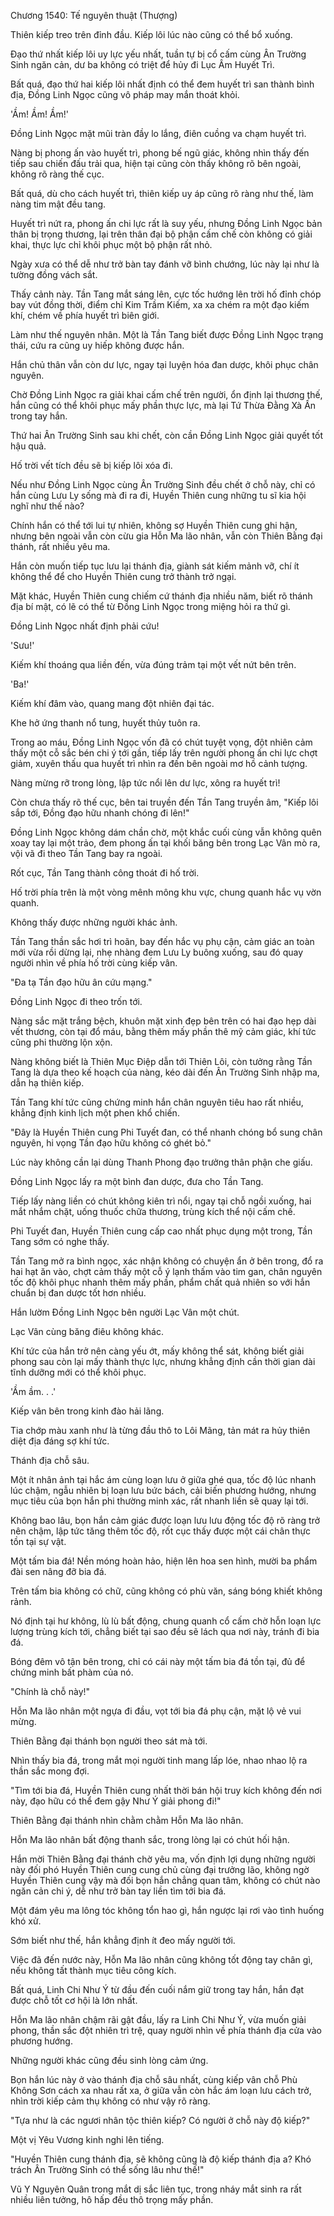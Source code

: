 




Chương 1540: Tế nguyên thuật (Thượng)


Thiên kiếp treo trên đỉnh đầu. Kiếp lôi lúc nào cũng có thể bổ xuống.

Đạo thứ nhất kiếp lôi uy lực yếu nhất, tuần tự bị cổ cấm cùng Ân Trường Sinh ngăn cản, dư ba không có triệt để hủy đi Lục Âm Huyết Trì.

Bất quá, đạo thứ hai kiếp lôi nhất định có thể đem huyết trì san thành bình địa, Đồng Linh Ngọc cũng vô pháp may mắn thoát khỏi.

'Ầm! Ầm! Ầm!'

Đồng Linh Ngọc mặt mũi tràn đầy lo lắng, điên cuồng va chạm huyết trì.

Nàng bị phong ấn vào huyết trì, phong bế ngũ giác, không nhìn thấy đến tiếp sau chiến đấu trải qua, hiện tại cũng còn thấy không rõ bên ngoài, không rõ ràng thế cục.

Bất quá, dù cho cách huyết trì, thiên kiếp uy áp cũng rõ ràng như thế, làm nàng tim mật đều tang.

Huyết trì nứt ra, phong ấn chi lực rất là suy yếu, nhưng Đồng Linh Ngọc bản thân bị trọng thương, lại trên thân đại bộ phận cấm chế còn không có giải khai, thực lực chỉ khôi phục một bộ phận rất nhỏ.

Ngày xưa có thể dễ như trở bàn tay đánh vỡ bình chướng, lúc này lại như là tường đồng vách sắt.

Thấy cảnh này. Tần Tang mắt sáng lên, cực tốc hướng lên trời hố đỉnh chóp bay vút đồng thời, điểm chỉ Kim Trầm Kiếm, xa xa chém ra một đạo kiếm khí, chém về phía huyết trì biên giới.

Làm như thế nguyên nhân. Một là Tần Tang biết được Đồng Linh Ngọc trạng thái, cứu ra cũng uy hiếp không được hắn.

Hắn chủ thân vẫn còn dư lực, ngay tại luyện hóa đan dược, khôi phục chân nguyên.

Chờ Đồng Linh Ngọc ra giải khai cấm chế trên người, ổn định lại thương thế, hắn cũng có thể khôi phục mấy phần thực lực, mà lại Tứ Thừa Đằng Xà Ấn trong tay hắn.

Thứ hai Ân Trường Sinh sau khi chết, còn cần Đồng Linh Ngọc giải quyết tốt hậu quả.

Hố trời vết tích đều sẽ bị kiếp lôi xóa đi.

Nếu như Đồng Linh Ngọc cùng Ân Trường Sinh đều chết ở chỗ này, chỉ có hắn cùng Lưu Ly sống mà đi ra đi, Huyền Thiên cung những tu sĩ kia hội nghĩ như thế nào?

Chính hắn có thể tới lui tự nhiên, không sợ Huyền Thiên cung ghi hận, nhưng bên ngoài vẫn còn cừu gia Hỗn Ma lão nhân, vẫn còn Thiên Bằng đại thánh, rất nhiều yêu ma.

Hắn còn muốn tiếp tục lưu lại thánh địa, giành sát kiếm mảnh vỡ, chí ít không thể để cho Huyền Thiên cung trở thành trở ngại.

Mặt khác, Huyền Thiên cung chiếm cứ thánh địa nhiều năm, biết rõ thánh địa bí mật, có lẽ có thể từ Đồng Linh Ngọc trong miệng hỏi ra thứ gì.

Đồng Linh Ngọc nhất định phải cứu!

'Sưu!'

Kiếm khí thoáng qua liền đến, vừa đúng trảm tại một vết nứt bên trên.

'Ba!'

Kiếm khí đâm vào, quang mang đột nhiên đại tác.

Khe hở ứng thanh nổ tung, huyết thủy tuôn ra.

Trong ao máu, Đồng Linh Ngọc vốn đã có chút tuyệt vọng, đột nhiên cảm thấy một cỗ sắc bén chi ý tới gần, tiếp lấy trên người phong ấn chi lực chợt giảm, xuyên thấu qua huyết trì nhìn ra đến bên ngoài mơ hồ cảnh tượng.

Nàng mừng rỡ trong lòng, lập tức nổi lên dư lực, xông ra huyết trì!

Còn chưa thấy rõ thế cục, bên tai truyền đến Tần Tang truyền âm, "Kiếp lôi sắp tới, Đồng đạo hữu nhanh chóng đi lên!"

Đồng Linh Ngọc không dám chần chờ, một khắc cuối cùng vẫn không quên xoay tay lại một trảo, đem phong ấn tại khối băng bên trong Lạc Vân mò ra, vội vã đi theo Tần Tang bay ra ngoài.

Rốt cục, Tần Tang thành công thoát đi hố trời.

Hố trời phía trên là một vòng mênh mông khu vực, chung quanh hắc vụ vờn quanh.

Không thấy được những người khác ảnh.

Tần Tang thần sắc hơi trì hoãn, bay đến hắc vụ phụ cận, cảm giác an toàn mới vừa rồi dừng lại, nhẹ nhàng đem Lưu Ly buông xuống, sau đó quay người nhìn về phía hố trời cùng kiếp vân.

"Đa tạ Tần đạo hữu ân cứu mạng."

Đồng Linh Ngọc đi theo trốn tới.

Nàng sắc mặt trắng bệch, khuôn mặt xinh đẹp bên trên có hai đạo hẹp dài vết thương, còn tại đổ máu, bằng thêm mấy phần thê mỹ cảm giác, khí tức cũng phi thường lộn xộn.

Nàng không biết là Thiên Mục Điệp dẫn tới Thiên Lôi, còn tưởng rằng Tần Tang là dựa theo kế hoạch của nàng, kéo dài đến Ân Trường Sinh nhập ma, dẫn hạ thiên kiếp.

Tần Tang khí tức cũng chứng minh hắn chân nguyên tiêu hao rất nhiều, khẳng định kinh lịch một phen khổ chiến.

"Đây là Huyền Thiên cung Phi Tuyết đan, có thể nhanh chóng bổ sung chân nguyên, hi vọng Tần đạo hữu không có ghét bỏ."

Lúc này không cần lại dùng Thanh Phong đạo trưởng thân phận che giấu.

Đồng Linh Ngọc lấy ra một bình đan dược, đưa cho Tần Tang.

Tiếp lấy nàng liền có chút không kiên trì nổi, ngay tại chỗ ngồi xuống, hai mắt nhắm chặt, uống thuốc chữa thương, trùng kích thể nội cấm chế.

Phi Tuyết đan, Huyền Thiên cung cấp cao nhất phục dụng một trong, Tần Tang sớm có nghe thấy.

Tần Tang mở ra bình ngọc, xác nhận không có chuyện ẩn ở bên trong, đổ ra hai hạt ăn vào, chợt cảm thấy một cỗ ý lạnh thấm vào tim gan, chân nguyên tốc độ khôi phục nhanh thêm mấy phần, phẩm chất quả nhiên so với hắn chuẩn bị đan dược tốt hơn nhiều.

Hắn lườm Đồng Linh Ngọc bên người Lạc Vân một chút.

Lạc Vân cùng băng điêu không khác.

Khí tức của hắn trở nên càng yếu ớt, mấy không thể sát, không biết giải phong sau còn lại mấy thành thực lực, nhưng khẳng định cần thời gian dài tĩnh dưỡng mới có thể khôi phục.

'Ầm ầm. . .'

Kiếp vân bên trong kinh đào hải lãng.

Tia chớp màu xanh như là từng đầu thô to Lôi Mãng, tản mát ra hủy thiên diệt địa đáng sợ khí tức.

Thánh địa chỗ sâu.

Một ít nhân ảnh tại hắc ám cùng loạn lưu ở giữa ghé qua, tốc độ lúc nhanh lúc chậm, ngẫu nhiên bị loạn lưu bức bách, cải biến phương hướng, nhưng mục tiêu của bọn hắn phi thường minh xác, rất nhanh liền sẽ quay lại tới.

Không bao lâu, bọn hắn cảm giác được loạn lưu lưu động tốc độ rõ ràng trở nên chậm, lập tức tăng thêm tốc độ, rốt cục thấy được một cái chân thực tồn tại sự vật.

Một tấm bia đá! Nền móng hoàn hảo, hiện lên hoa sen hình, mười ba phẩm đài sen nâng đỡ bia đá.

Trên tấm bia không có chữ, cũng không có phù văn, sáng bóng khiết không rảnh.

Nó định tại hư không, lù lù bất động, chung quanh cổ cấm chờ hỗn loạn lực lượng trùng kích tới, chẳng biết tại sao đều sẽ lách qua nơi này, tránh đi bia đá.

Bóng đêm vô tận bên trong, chỉ có cái này một tấm bia đá tồn tại, đủ để chứng minh bất phàm của nó.

"Chính là chỗ này!"

Hỗn Ma lão nhân một ngựa đi đầu, vọt tới bia đá phụ cận, mặt lộ vẻ vui mừng.

Thiên Bằng đại thánh bọn người theo sát mà tới.

Nhìn thấy bia đá, trong mắt mọi người tinh mang lấp lóe, nhao nhao lộ ra thần sắc mong đợi.

"Tìm tới bia đá, Huyền Thiên cung nhất thời bán hội truy kích không đến nơi này, đạo hữu có thể đem gậy Như Ý giải phong đi!"

Thiên Bằng đại thánh nhìn chằm chằm Hỗn Ma lão nhân.

Hỗn Ma lão nhân bất động thanh sắc, trong lòng lại có chút hối hận.

Hắn mời Thiên Bằng đại thánh chờ yêu ma, vốn định lợi dụng những người này đối phó Huyền Thiên cung cung chủ cùng đại trưởng lão, không ngờ Huyền Thiên cung vậy mà đối bọn hắn chẳng quan tâm, không có chút nào ngăn cản chi ý, dễ như trở bàn tay liền tìm tới bia đá.

Một đám yêu ma lông tóc không tổn hao gì, hắn ngược lại rơi vào tình huống khó xử.

Sớm biết như thế, hắn khẳng định ít đeo mấy người tới.

Việc đã đến nước này, Hỗn Ma lão nhân cũng không tốt động tay chân gì, nếu không tất thành mục tiêu công kích.

Bất quá, Linh Chi Như Ý từ đầu đến cuối nắm giữ trong tay hắn, hắn đạt được chỗ tốt cơ hội là lớn nhất.

Hỗn Ma lão nhân chậm rãi gật đầu, lấy ra Linh Chi Như Ý, vừa muốn giải phong, thần sắc đột nhiên trì trệ, quay người nhìn về phía thánh địa cửa vào phương hướng.

Những người khác cũng đều sinh lòng cảm ứng.

Bọn hắn lúc này ở vào thánh địa chỗ sâu nhất, cùng kiếp vân chỗ Phù Không Sơn cách xa nhau rất xa, ở giữa vẫn còn hắc ám loạn lưu cách trở, nhìn trời kiếp cảm thụ không có như vậy rõ ràng.

"Tựa như là các ngươi nhân tộc thiên kiếp? Có người ở chỗ này độ kiếp?"

Một vị Yêu Vương kinh nghi lên tiếng.

"Huyền Thiên cung thánh địa, sẽ không cũng là độ kiếp thánh địa a? Khó trách Ân Trường Sinh có thể sống lâu như thế!"

Vũ Y Nguyên Quân trong mắt dị sắc liên tục, trong nháy mắt sinh ra rất nhiều liên tưởng, hô hấp đều thô trọng mấy phần.




